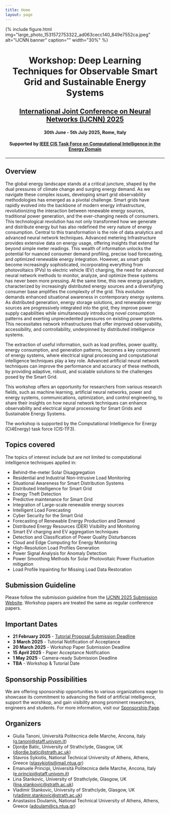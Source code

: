 ```yaml
---
title: Home
layout: page
---
```


{% include figure.html img="large_photo_1531572753322_ad063cecc140_849e7552ca.jpeg" alt="IJCNN banner" caption="" width="30%" %}

<h1 style="text-align: center;"> Workshop: Deep Learning Techniques for Observable Smart Grid and Sustainable Energy Systems</h1>
<h2 style="text-align: center;"><a href="https://2025.ijcnn.org/">International Joint Conference on Neural Networks (IJCNN) 2025</a></h2>
<h4 style="text-align: center;"> 30th June - 5th July 2025, Rome, Italy</h4>
<h4 style="text-align: center;"> Supported by <a href="http://www.gecad.isep.ipp.pt/ci4energy/">IEEE CIS Task Force on Computational Intelligence in the Energy Domain</a></h4>

---

## Overview

<p> The global energy landscape stands at a critical juncture, shaped by the dual pressures of climate change and surging energy demand. As we navigate these complex issues, developing smart grid observability methodologies has emerged as a pivotal challenge. Smart grids have rapidly evolved into the backbone of modern energy infrastructure, revolutionizing the interaction between renewable energy sources, traditional power generation, and the ever-changing needs of consumers. This technological revolution has not only transformed how we generate and distribute energy but has also redefined the very nature of energy consumption. Central to this transformation is the role of data analytics and advanced neural network techniques. Advanced metering Infrastructure provides extensive data on energy usage, offering insights that extend far beyond simple meter readings. This wealth of information unlocks the potential for nuanced consumer demand profiling, precise load forecasting, and optimized renewable energy integration. However, as smart grids become increasingly sophisticated, incorporating everything from photovoltaics (PVs) to electric vehicle (EV) charging, the need for advanced neural network methods to monitor, analyze, and optimize these systems has never been more pressing. At the same time, this new energy paradigm, characterized by increasingly distributed energy sources and a diversifying consumer base amplifies the complexity of the grid. This evolution demands enhanced situational awareness in contemporary energy systems. As distributed generation, energy storage solutions, and renewable energy sources are progressively integrated into the grid, they improve power supply capabilities while simultaneously introducing novel consumption patterns and exerting unprecedented pressures on existing power systems. This necessitates network infrastructures that offer improved observability, accessibility, and controllability, underpinned by distributed intelligence systems. </p> <p> The extraction of useful information, such as load profiles, power quality, energy consumption, and generation patterns, becomes a key component of energy systems, where electrical signal processing and computational intelligence techniques play a key role. Advanced artificial neural network techniques can improve the performance and accuracy of these methods, by providing adaptive, robust, and scalable solutions to the challenges posed by the Smart Grid. </p> <p> This workshop offers an opportunity for researchers from various research fields, such as machine learning, artificial neural networks, power and energy systems, communications, optimization, and control engineering, to share their insights on how neural network techniques can enhance observability and electrical signal processing for Smart Grids and Sustainable Energy Systems. </p> <p> The workshop is supported by the Computational Intelligence for Energy (CI4Energy) task force (CIS-TF3). </p>

## Topics covered

The topics of interest include but are not limited to computational intelligence techniques 
applied in:
* Behind-the-meter Solar Disaggregation
* Residential and Industrial Non-intrusive Load Monitoring
* Situational Awareness for Smart Distribution Systems
* Distributed Intelligence for Smart Grid
* Energy Theft Detection
* Predictive maintenance for Smart Grid
* Integration of Large-scale renewable energy sources
* Intelligent Load Forecasting
* Cyber Security for the Smart Grid
* Forecasting of Renewable Energy Production and Demand
* Distributed Energy Resources (DER) Visibility and Monitoring
* Smart EV charging and EV aggregation techniques
* Detection and Classification of Power Quality Disturbances
* Cloud and Edge Computing for Energy Monitoring
* High-Resolution Load Profiles Generation
* Power Signal Analysis for Anomaly Detection
* Power Smoothing Methods for Solar Photovoltaic Power Fluctuation mitigation
* Load Profile Inpainting for Missing Load Data Restoration

## Submission Guideline

Please follow the submission guideline from the [IJCNN 2025 Submission Website](https://2025.ijcnn.org/authors/initial-author-instructions). Workshop papers are treated the same as regular conference papers.

## Important Dates

- **21 February 2025** - [Tutorial Proposal Submission Deadline](https://djordjebatic.github.io/ijcnn-dlt-4-osge/content/2-tutorial.html)
- **3 March 2025** - Tutorial Notification of Acceptance
- **20 March 2025** - Workshop Paper Submission Deadline
- **15 April 2025** - Paper Acceptance Notification
- **1 May 2025** - Camera-ready Submission Deadline
- **TBA** - Workshop & Tutorial Date


## Sponsorship Possibilities

We are offering sponsorship opportunities to various organizations eager to showcase its commitment to advancing the field of artificial intelligence, support the worshkop, and gain visibility among prominent researchers, engineers and students. For more information, visit our [Sponsorship Page](https://djordjebatic.github.io/ijcnn-dlt-4-osge/content/5-sponsorship.html).

## Organizers

- Giulia Tanoni, Università Politecnica delle Marche, Ancona, Italy (g.tanoni@staff.univpm.it)
- Djordje Batic, University of Strathclyde, Glasgow, UK (djordje.batic@strath.ac.uk)
- Stavros Sykiotis, National Technical University of Athens, Athens, Greece (stasykiotis@mail.ntua.gr)
- Emanuele Principi, Università Politecnica delle Marche, Ancona, Italy (e.principi@staff.univpm.it)
- Lina Stankovic, University of Strathclyde, Glasgow, UK (lina.stankovic@strath.ac.uk)
- Vladimir Stankovic, University of Strathclyde, Glasgow, UK (vladimir.stankovic@strath.ac.uk)
- Anastasios Doulamis, National Technical University of Athens, Athens, Greece (adoulam@cs.ntua.gr)
